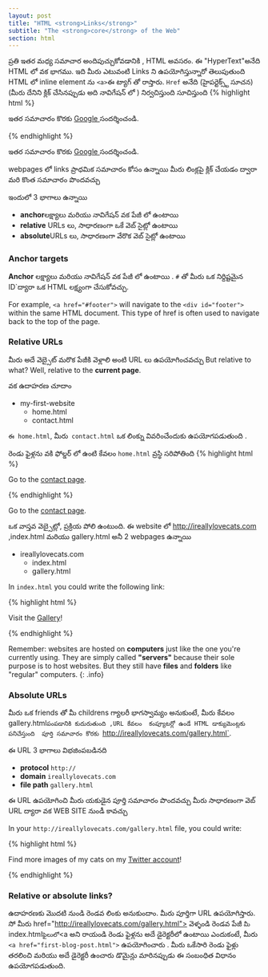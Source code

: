 ```yaml
---
layout: post
title: "HTML <strong>Links</strong>"
subtitle: "The <strong>core</strong> of the Web"
section: html
---
```


ప్రతి ఇతర మధ్య సమాచార  అందిపుచ్చుకోవడానికి , HTML అవసరం.
ఈ "HyperText"అనేది HTML లో వక భాగము. ఇది మీరు ఎటువంటి Links ని ఉపయోగిస్తున్నారో తెలుపుతుంది 
HTML లో  inline element ను `<a>`ఈ  ట్యాగ్ తో రాస్తారు.
`Href` అనేది  (హైపర్టెక్స్ట్ సూచన)  (మీరు  దేనిని క్లిక్ చేసినప్పుడు అది నావిగేషన్  లో )  నిర్వచిస్తుంది సూచిస్తుంది 
{% highlight html %}
<p>
 ఇతర సమాచారం కొరకు  <a href="http://www.google.com"> Google </a> సందర్శించండి.</p>
{% endhighlight %}

<div class="result">
  <p>
    ఇతర సమాచారం కొరకు  <a href="http://www.google.com"> Google </a> సందర్శించండి.
  </p>
</div>

webpages లో links ప్రాధమిక  సమాచారం  కోసం ఉన్నాయి మీరు లింక్లపై క్లిక్ చేయడం ద్వారా మరి కొంత సమాచారం పొందవచ్చు 

ఇందులో 3 భాగాలు ఉన్నాయి 
* **anchor**లక్ష్యాలు మరియు నావిగేషన్ వక పేజీ లో ఉంటాయి 
* **relative** URLs లు, సాధారణంగా ఒకే వెబ్ సైట్లో ఉంటాయి 
* **absolute**URLs లు, సాధారణంగా వేరొక వెబ్ సైట్లో ఉంటాయి

### Anchor targets

**Anchor** లక్ష్యాలు మరియు నావిగేషన్ వక పేజీ లో ఉంటాయి .  `#` తో మీరు ఒక నిర్దిష్టమైన  ID`ద్యారా  ఒక HTML లక్ష్యంగా చేసుకోవచ్చు.

For example, `<a href="#footer">` will navigate to the `<div id="footer">` within the same HTML document. This type of href is often used to navigate back to the top of the page.

### Relative URLs

మీరు అదే వెబ్సైట్ మరొక పేజీకి వెళ్లాలి అంటి  URL లు ఉపయోగించవచ్చు
But relative to what? Well, relative to the **current page**.


వక ఉదాహరణ చూదాం
<ul class="files">
  <li>
    <i class="fa fa-folder-o"></i>
    my-first-website
    <ul>
      <li>
        <i class="fa fa-file-code-o"></i>
        home.html
      </li>
      <li>
        <i class="fa fa-file-code-o"></i>
        contact.html
      </li>
    </ul>
  </li>
</ul>

`ఈ home.html`, మీరు` contact.html` ఒక లింక్ను వివరించేందుకు ఉపయోగపడుతుంది .


రెండు ఫైళ్లను వకి ఫోల్డర్  లో ఉంటి  కేవలం `home.html` వ్రస్థి సరిపోతింది 
{% highlight html %}
<p>
  Go to the <a href="contact.html">contact page</a>.
</p>
{% endhighlight %}

<div class="result">
  <p>
    Go to the <a href="contact.html">contact page</a>.
  </p>
</div>

ఒక వాస్తవ వెబ్సైట్లో, ప్రక్రియ పోలి ఉంటుంది.
ఈ website లో http://ireallylovecats.com ,index.html మరియు gallery.html అనీ  2 webpages ఉన్నాయి 
<ul class="files">
  <li>
    <i class="fa fa-folder-o"></i>
    ireallylovecats.com
    <ul>
      <li>
        <i class="fa fa-file-code-o"></i>
        index.html
      </li>
      <li>
        <i class="fa fa-file-code-o"></i>
        gallery.html
      </li>
    </ul>
  </li>
</ul>

In `index.html` you could write the following link:

{% highlight html %}
<p>
  Visit the <a href="gallery.html">Gallery</a>!
</p>
{% endhighlight %}

Remember: websites are hosted on **computers** just like the one you're currently using. They are simply called **"servers"** because their sole purpose is to host websites. But they still have **files** and **folders** like "regular" computers.
{: .info}

### Absolute URLs

మీరు ఒక friends తో మీ childrens గ్యాలరీ భాగస్వామ్యం అనుకుంటే, మీరు కేవలం gallery.html` పంపడానికి కుదురుతుంది ,URL కేవలం  కంప్యూటర్లో ఉండే HTML డాక్యుమెంట్లకు పనిచేస్తుంది 
పూర్తి సమాచారం కొరకు  `http://ireallylovecats.com/gallery.html`.

ఈ URL 3 భాగాలు విభజింపబడినది 

* **protocol** `http://`
* **domain** `ireallylovecats.com`
* **file path** `gallery.html`

ఈ URL ఉపయోగించి మీరు యకుడైన పూర్తి సమాచారం పొందవచ్చు 
మీరు సాధారణంగా వెబ్ URL ద్యారా వక WEB SITE నుండీ కావచ్చు 

In your `http://ireallylovecats.com/gallery.html` file, you could write:

{% highlight html %}
<p>
  Find more images of my cats on my <a href="https://twitter.com/ireallylovecats">Twitter account</a>!
</p>
{% endhighlight %}

### Relative or absolute links?

ఉదాహరణకు  మొదటి నుండి రెండవ లింకు అనుకుందాం. మీరు పూర్తిగా URL ఉపయోగిస్తారు. సో మీరు href="http://ireallylovecats.com/gallery.html"> వెళ్ళండి రెండవ పేజీ </a> `మీ` index.html` ఫైలులో `<a అని రాయండి 
రెండు ఫైళ్లను అదే డైరెక్టరీలో ఉంటాయి ఎందుకంటే, మీరు `<a href="first-blog-post.html">` ఉపయోగించారు . మీరు ఒకేసారి రెండు ఫైళ్లు తరలించి  మరియు అదే డైరెక్టరీ ఉంచారు   డొమైన్లు మారినప్పుడు ఈ సంబంధిత విధానం ఉపయోగపడుతుంది.